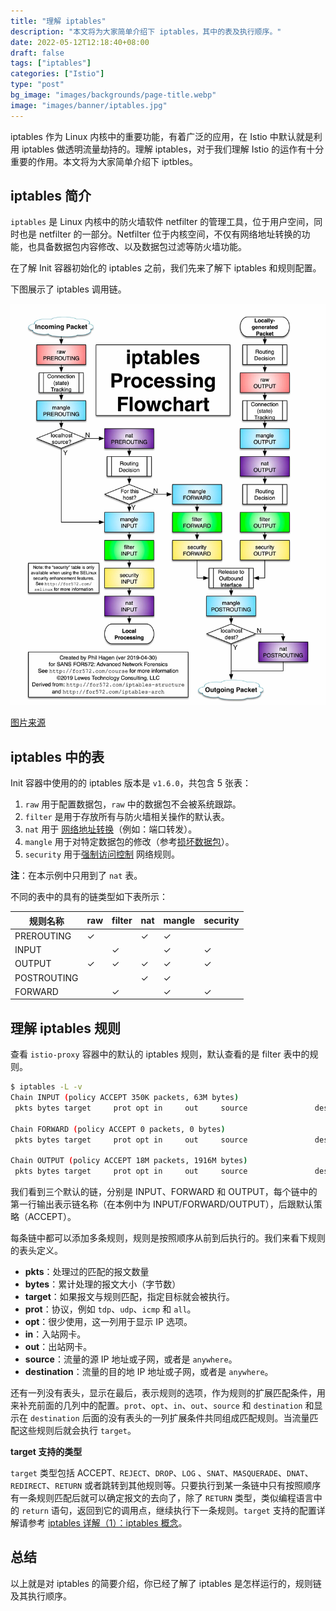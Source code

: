 ```yaml
---
title: "理解 iptables"
description: "本文将为大家简单介绍下 iptables，其中的表及执行顺序。"
date: 2022-05-12T12:18:40+08:00
draft: false
tags: ["iptables"]
categories: ["Istio"]
type: "post"
bg_image: "images/backgrounds/page-title.webp"
image: "images/banner/iptables.jpg"
---
```


iptables 作为 Linux 内核中的重要功能，有着广泛的应用，在 Istio 中默认就是利用 iptables 做透明流量劫持的。理解 iptables，对于我们理解 Istio 的运作有十分重要的作用。本文将为大家简单介绍下 iptbles。

## iptables 简介

`iptables` 是 Linux 内核中的防火墙软件 netfilter 的管理工具，位于用户空间，同时也是 netfilter 的一部分。Netfilter 位于内核空间，不仅有网络地址转换的功能，也具备数据包内容修改、以及数据包过滤等防火墙功能。

在了解 Init 容器初始化的 iptables 之前，我们先来了解下 iptables 和规则配置。

下图展示了 iptables 调用链。

![iptables 调用链](iptables.jpg)

[图片来源](https://stuffphilwrites.com/wp-content/uploads/2014/09/FW-IDS-iptables-Flowchart-v2019-04-30-1.png)

## iptables 中的表

Init 容器中使用的的 iptables 版本是 `v1.6.0`，共包含 5 张表：

1. `raw` 用于配置数据包，`raw` 中的数据包不会被系统跟踪。
1. `filter` 是用于存放所有与防火墙相关操作的默认表。
1. `nat` 用于 [网络地址转换](https://en.wikipedia.org/wiki/Network_address_translation)（例如：端口转发）。
1. `mangle` 用于对特定数据包的修改（参考[损坏数据包](https://en.wikipedia.org/wiki/Mangled_packet)）。
1. `security` 用于[强制访问控制](https://wiki.archlinux.org/index.php/Security#Mandatory_access_control) 网络规则。

**注**：在本示例中只用到了 `nat` 表。

不同的表中的具有的链类型如下表所示：

| 规则名称    | raw  | filter | nat  | mangle | security |
| ----------- | ---- | ------ | ---- | ------ | -------- |
| PREROUTING  | ✓    |        | ✓    | ✓      |          |
| INPUT       |      | ✓      |      | ✓      | ✓        |
| OUTPUT      | ✓    | ✓      | ✓    | ✓      | ✓        |
| POSTROUTING |      |        | ✓    | ✓      |          |
| FORWARD     |      | ✓      |      | ✓      | ✓        |

## 理解 iptables 规则

查看 `istio-proxy` 容器中的默认的 iptables 规则，默认查看的是 filter 表中的规则。

```bash
$ iptables -L -v
Chain INPUT (policy ACCEPT 350K packets, 63M bytes)
 pkts bytes target     prot opt in     out     source               destination

Chain FORWARD (policy ACCEPT 0 packets, 0 bytes)
 pkts bytes target     prot opt in     out     source               destination

Chain OUTPUT (policy ACCEPT 18M packets, 1916M bytes)
 pkts bytes target     prot opt in     out     source               destination
```

我们看到三个默认的链，分别是 INPUT、FORWARD 和 OUTPUT，每个链中的第一行输出表示链名称（在本例中为 INPUT/FORWARD/OUTPUT），后跟默认策略（ACCEPT）。

每条链中都可以添加多条规则，规则是按照顺序从前到后执行的。我们来看下规则的表头定义。

- **pkts**：处理过的匹配的报文数量
- **bytes**：累计处理的报文大小（字节数）
- **target**：如果报文与规则匹配，指定目标就会被执行。
- **prot**：协议，例如 `tdp`、`udp`、`icmp` 和 `all`。
- **opt**：很少使用，这一列用于显示 IP 选项。
- **in**：入站网卡。
- **out**：出站网卡。
- **source**：流量的源 IP 地址或子网，或者是 `anywhere`。
- **destination**：流量的目的地 IP 地址或子网，或者是 `anywhere`。

还有一列没有表头，显示在最后，表示规则的选项，作为规则的扩展匹配条件，用来补充前面的几列中的配置。`prot`、`opt`、`in`、`out`、`source` 和 `destination` 和显示在 `destination` 后面的没有表头的一列扩展条件共同组成匹配规则。当流量匹配这些规则后就会执行 `target`。

**target 支持的类型**

`target` 类型包括 ACCEPT`、REJECT`、`DROP`、`LOG` 、`SNAT`、`MASQUERADE`、`DNAT`、`REDIRECT`、`RETURN` 或者跳转到其他规则等。只要执行到某一条链中只有按照顺序有一条规则匹配后就可以确定报文的去向了，除了 `RETURN` 类型，类似编程语言中的 `return` 语句，返回到它的调用点，继续执行下一条规则。`target` 支持的配置详解请参考 [iptables 详解（1）：iptables 概念](http://www.zsythink.net/archives/1199)。

## 总结

以上就是对 iptables 的简要介绍，你已经了解了 iptables 是怎样运行的，规则链及其执行顺序。
